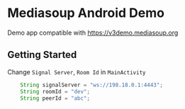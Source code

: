 # Mediasoup Android Demo

Demo app compatible with https://v3demo.mediasoup.org

## Getting Started

Change `Signal Server`, `Room Id` in `MainActivity`

```java
    String signalServer = "ws://198.18.0.1:4443";
    String roomId = "dev";
    String peerId = "abc";
```
